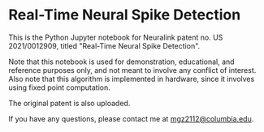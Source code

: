 # Real-Time Neural Spike Detection

This is the Python Jupyter notebook for Neuralink patent no. US 2021/0012909, titled "Real-Time Neural Spike Detection". 

Note that this notebook is used for demonstration, educational, and reference purposes only, and not meant to involve any conflict of interest. Also note that this algorithm is implemented in hardware, since it involves using fixed point computation. 

The original patent is also uploaded. 

If you have any questions, please contact me at mgz2112@columbia.edu. 
